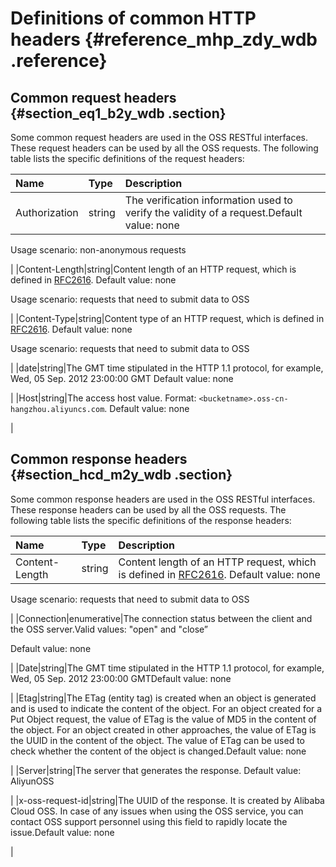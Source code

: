 # Definitions of common HTTP headers {#reference_mhp_zdy_wdb .reference}

## Common request headers {#section_eq1_b2y_wdb .section}

Some common request headers are used in the OSS RESTful interfaces. These request headers can be used by all the OSS requests. The following table lists the specific definitions of the request headers:

|Name|Type|Description|
|:---|:---|:----------|
|Authorization|string|The verification information used to verify the validity of a request.Default value: none

Usage scenario: non-anonymous requests

|
|Content-Length|string|Content length of an HTTP request, which is defined in [RFC2616](https://www.ietf.org/rfc/rfc2616.txt). Default value: none

Usage scenario: requests that need to submit data to OSS

|
|Content-Type|string|Content type of an HTTP request, which is defined in [RFC2616](https://www.ietf.org/rfc/rfc2616.txt). Default value: none

Usage scenario: requests that need to submit data to OSS

|
|date|string|The GMT time stipulated in the HTTP 1.1 protocol, for example, Wed, 05 Sep. 2012 23:00:00 GMT Default value: none

|
|Host|string|The access host value. Format: `<bucketname>.oss-cn-hangzhou.aliyuncs.com`. Default value: none

|

## Common response headers {#section_hcd_m2y_wdb .section}

Some common response headers are used in the OSS RESTful interfaces. These response headers can be used by all the OSS requests. The following table lists the specific definitions of the response headers:

|Name|Type|Description|
|:---|:---|:----------|
|Content-Length|string|Content length of an HTTP request, which is defined in [RFC2616](https://www.ietf.org/rfc/rfc2616.txt). Default value: none

Usage scenario: requests that need to submit data to OSS

|
|Connection|enumerative|The connection status between the client and the OSS server.Valid values: "open" and "close”

Default value: none

|
|Date|string|The GMT time stipulated in the HTTP 1.1 protocol, for example, Wed, 05 Sep. 2012 23:00:00 GMTDefault value: none

 |
|Etag|string|The ETag \(entity tag\) is created when an object is generated and is used to indicate the content of the object. For an object created for a Put Object request, the value of ETag is the value of MD5 in the content of the object. For an object created in other approaches, the value of ETag is the UUID in the content of the object. The value of ETag can be used to check whether the content of the object is changed.Default value: none

|
|Server|string|The server that generates the response. Default value: AliyunOSS

|
|x-oss-request-id|string|The UUID of the response. It is created by Alibaba Cloud OSS. In case of any issues when using the OSS service, you can contact OSS support personnel using this field to rapidly locate the issue.Default value: none

|

